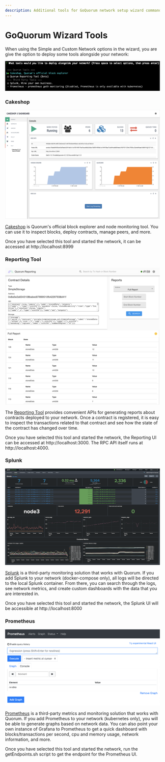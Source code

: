 ```yaml
---
description: Additional tools for GoQuorum network setup wizard command line tool
---
```


# GoQuorum Wizard Tools

When using the Simple and Custom Network options in the wizard, you are give the option to deploy some tools alongside your network:

![Wizard Tools Selection](../../../images/wizard/WizardTools.png)

### Cakeshop

![Cakeshop](../../../images/console.png)

[Cakeshop](https://github.com/ConsenSys/cakeshop) is Quorum's official block explorer and node monitoring tool. You can use it to inspect blocks, deploy contracts, manage peers, and more.

Once you have selected this tool and started the network, it can be accessed at http://localhost:8999

### Reporting Tool

![Reporting Tool](../../../images/reporting2.png)

The [Reporting Tool](https://github.com/ConsenSys/quorum-reporting) provides convenient APIs for generating reports about contracts deployed to your network. Once a contract is registered, it is easy to inspect the transactions related to that contract and see how the state of the contract has changed over time.

Once you have selected this tool and started the network, the Reporting UI can be accessed at http://localhost:3000. The RPC API itself runs at http://localhost:4000.

### Splunk

![Splunk](../../../images/splunk.png)

[Splunk](https://splunkbase.splunk.com/app/4866/#/details) is a third-party monitoring solution that works with Quorum. If you add Splunk to your network (docker-compose only), all logs will be directed to the local Splunk container. From there, you can search through the logs, see network metrics, and create custom dashboards with the data that you are interested in.

Once you have selected this tool and started the network, the Splunk UI will be accessible at http://localhost:8000

### Prometheus

![Prometheus](../../../images/prometheus.png)

[Prometheus](https://prometheus.io) is a third-party metrics and monitoring solution that works with Quorum. If you add Prometheus to your network (kubernetes only), you will be able to generate graphs based on network data. You can also point your own instance of Grafana to Prometheus to get a quick dashboard with blocks/transactions per second, cpu and memory usage, network information, and more.

Once you have selected this tool and started the network, run the getEndpoints.sh script to get the endpoint for the Prometheus UI.
